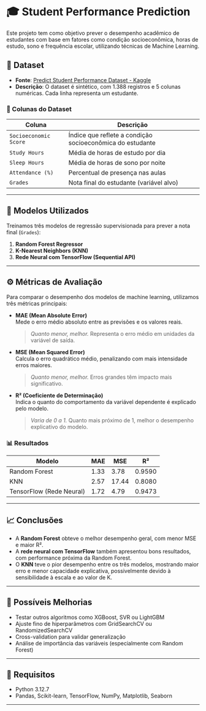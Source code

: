 # 🎓 Student Performance Prediction

Este projeto tem como objetivo prever o desempenho acadêmico de estudantes com base em fatores como condição socioeconômica, horas de estudo, sono e frequência escolar, utilizando técnicas de Machine Learning.

## 📁 Dataset

- **Fonte**: [Predict Student Performance Dataset - Kaggle](https://www.kaggle.com/datasets/stealthtechnologies/predict-student-performance-dataset)
- **Descrição**: O dataset é sintético, com 1.388 registros e 5 colunas numéricas. Cada linha representa um estudante.

### 📌 Colunas do Dataset

| Coluna               | Descrição                                               |
|----------------------|----------------------------------------------------------|
| `Socioeconomic Score`| Índice que reflete a condição socioeconômica do estudante |
| `Study Hours`        | Média de horas de estudo por dia                          |
| `Sleep Hours`        | Média de horas de sono por noite                          |
| `Attendance (%)`     | Percentual de presença nas aulas                          |
| `Grades`             | Nota final do estudante (variável alvo)                  |

---

## 🤖 Modelos Utilizados

Treinamos três modelos de regressão supervisionada para prever a nota final (`Grades`):

1. **Random Forest Regressor**
2. **K-Nearest Neighbors (KNN)**
3. **Rede Neural com TensorFlow (Sequential API)**

---

## ⚙️ Métricas de Avaliação

Para comparar o desempenho dos modelos de machine learning, utilizamos três métricas principais:

- **MAE (Mean Absolute Error)**  
  Mede o erro médio absoluto entre as previsões e os valores reais.  
  > *Quanto menor, melhor.* Representa o erro médio em unidades da variável de saída.

- **MSE (Mean Squared Error)**  
  Calcula o erro quadrático médio, penalizando com mais intensidade erros maiores.  
  > *Quanto menor, melhor.* Erros grandes têm impacto mais significativo.

- **R² (Coeficiente de Determinação)**  
  Indica o quanto do comportamento da variável dependente é explicado pelo modelo.  
  > *Varia de 0 a 1.* Quanto mais próximo de 1, melhor o desempenho explicativo do modelo.

### 📊 Resultados

| Modelo              | MAE    | MSE     | R²        |
|---------------------|--------|---------|-----------|
| Random Forest       | 1.33   | 3.78    | 0.9590    |
| KNN                 | 2.57   | 17.44   | 0.8080    |
| TensorFlow (Rede Neural) | 1.72   | 4.79    | 0.9473    |

---

## 📈 Conclusões

- A **Random Forest** obteve o melhor desempenho geral, com menor MSE e maior R².
- A **rede neural com TensorFlow** também apresentou bons resultados, com performance próxima da Random Forest.
- O **KNN** teve o pior desempenho entre os três modelos, mostrando maior erro e menor capacidade explicativa, possivelmente devido à sensibilidade à escala e ao valor de K.

---

## 🚀 Possíveis Melhorias

- Testar outros algoritmos como XGBoost, SVR ou LightGBM
- Ajuste fino de hiperparâmetros com GridSearchCV ou RandomizedSearchCV
- Cross-validation para validar generalização
- Análise de importância das variáveis (especialmente com Random Forest)

---

## 📎 Requisitos

- Python 3.12.7
- Pandas, Scikit-learn, TensorFlow, NumPy, Matplotlib, Seaborn

---


